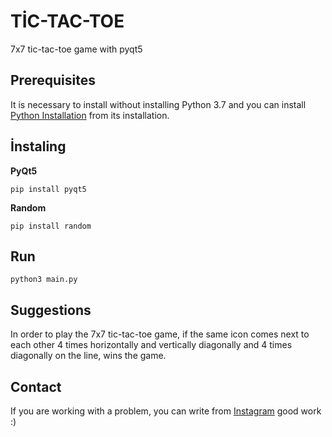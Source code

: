 # TİC-TAC-TOE

7x7 tic-tac-toe game with pyqt5

## Prerequisites
It is necessary to install without installing Python 3.7 and you can install [Python Installation](https://www.python.org) from its installation. 


## İnstaling

**PyQt5**
```
pip install pyqt5
```

**Random**
```
pip install random
```


## Run
```
python3 main.py
```

## Suggestions

In order to play the 7x7 tic-tac-toe game, if the same icon comes next to each other 4 times horizontally and vertically diagonally and 4 times diagonally on the line, wins the game.

## Contact
If you are working with a problem, you can write from [Instagram](https://www.instagram.com/e.mirdes) good work :)
